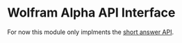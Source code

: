 # Wolfram Alpha API Interface
For now this module only implments the [short answer API](http://products.wolframalpha.com/short-answers-api/documentation/).